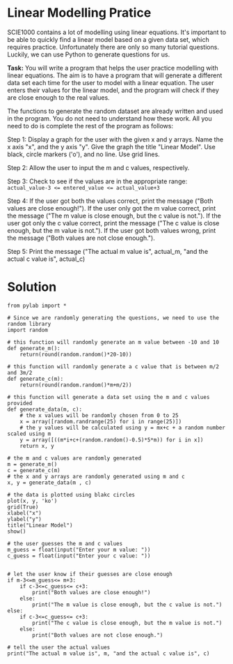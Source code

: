 # Linear Modelling Pratice

SCIE1000 contains a lot of modelling using linear equations. It's important to be able to quickly find a linear model based on a given data set, which requires practice. Unfortunately there are only so many tutorial questions. Luckily, we can use Python to generate questions for us.


**Task:** You will write a program that helps the user practice modelling with linear equations. The aim is to have a program that will generate a different data set each time for the user to model with a linear equation. The user enters their values for the linear model, and the program will check if they are close enough to the real values. 

The functions to generate the random dataset are already written and used in the program. You do not need to understand how these work. All you need to do is complete the rest of the program as follows:

Step 1: Display a graph for the user with the given x and y arrays. Name the x axis "x", and the y axis "y". Give the graph the title "Linear Model". Use black, circle markers ('o'), and no line. Use grid lines.

Step 2: Allow the user to input the m and c values, respectively.

Step 3: Check to see if the values are in the appropriate range: `actual_value-3 <= entered_value <= actual_value+3`

Step 4: If the user got both the values correct, print the message ("Both values are close enough!"). If the user only got the m value correct, print the message ("The m value is close enough, but the c value is not."). If the user got only the c value correct, print the message ("The c value is close enough, but the m value is not."). If the user got both values wrong, print the message ("Both values are not close enough.").

Step 5: Print the message ("The actual m value is", actual_m, "and the actual c value is", actual_c)


# Solution
```
from pylab import *

# Since we are randomly generating the questions, we need to use the random library
import random

# this function will randomly generate an m value between -10 and 10
def generate_m():
    return(round(random.random()*20-10))

# this function will randomly generate a c value that is between m/2 and 3m/2
def generate_c(m):
    return(round(random.random()*m+m/2))

# this function will generate a data set using the m and c values provided
def generate_data(m, c):
    # the x values will be randomly chosen from 0 to 25
    x = array([random.randrange(25) for i in range(25)])
    # the y values will be calculated using y = mx+c + a random number scaled using m
    y = array([((m*i+c+(random.random()-0.5)*5*m)) for i in x])
    return x, y
    
# the m and c values are randomly generated
m = generate_m()
c = generate_c(m)
# the x and y arrays are randomly generated using m and c
x, y = generate_data(m , c)

# the data is plotted using blakc circles
plot(x, y, 'ko')
grid(True)
xlabel("x")
ylabel("y")
title("Linear Model")
show()

# the user guesses the m and c values
m_guess = float(input("Enter your m value: "))
c_guess = float(input("Enter your c value: "))


# let the user know if their guesses are close enough
if m-3<=m_guess<= m+3:
    if c-3<=c_guess<= c+3:
        print("Both values are close enough!")
    else:
        print("The m value is close enough, but the c value is not.")
else:
    if c-3<=c_guess<= c+3:
        print("The c value is close enough, but the m value is not.")
    else:
        print("Both values are not close enough.")
        
# tell the user the actual values
print("The actual m value is", m, "and the actual c value is", c)

```

